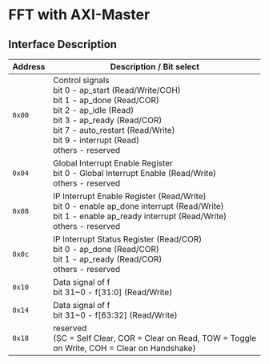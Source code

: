 # FFT with AXI-Master

## Interface Description

| Address | Description / Bit select |
| ------- | ------------------------ |
| `0x00` | Control signals <br> bit 0  - ap_start (Read/Write/COH) <br> bit 1  - ap_done (Read/COR) <br> bit 2  - ap_idle (Read) <br> bit 3  - ap_ready (Read/COR) <br> bit 7  - auto_restart (Read/Write) <br> bit 9  - interrupt (Read) <br> others - reserved |
| `0x04` | Global Interrupt Enable Register <br> bit 0  - Global Interrupt Enable (Read/Write) <br> others - reserved |
| `0x08` | IP Interrupt Enable Register (Read/Write) <br> bit 0 - enable ap_done interrupt (Read/Write) <br> bit 1 - enable ap_ready interrupt (Read/Write) <br> others - reserved |
| `0x0c` | IP Interrupt Status Register (Read/COR) <br> bit 0 - ap_done (Read/COR) <br> bit 1 - ap_ready (Read/COR) <br> others - reserved |
| `0x10` | Data signal of f <br> bit 31~0 - f[31:0] (Read/Write) |
| `0x14` | Data signal of f <br> bit 31~0 - f[63:32] (Read/Write) |
| `0x18` | reserved <br> (SC = Self Clear, COR = Clear on Read, TOW = Toggle on Write, COH = Clear on Handshake) |



